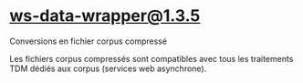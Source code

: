 # ws-data-wrapper@1.3.5

Conversions en fichier corpus compressé

Les fichiers corpus compressés sont compatibles avec tous les traitements TDM dédiés aux corpus (services web asynchrone).
